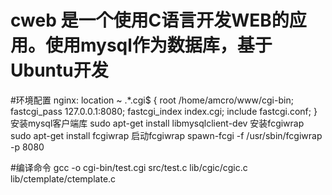# cweb 是一个使用C语言开发WEB的应用。使用mysql作为数据库，基于Ubuntu开发

#环境配置
nginx:
location ~ .*\.cgi$ {
    root /home/amcro/www/cgi-bin;
    fastcgi_pass 127.0.0.1:8080;
    fastcgi_index index.cgi;
    include fastcgi.conf;
}
安装mysql客户端库
sudo apt-get install libmysqlclient-dev
安装fcgiwrap
sudo apt-get install fcgiwrap
启动fcgiwrap
spawn-fcgi -f /usr/sbin/fcgiwrap -p 8080

#编译命令
gcc -o cgi-bin/test.cgi src/test.c lib/cgic/cgic.c lib/ctemplate/ctemplate.c